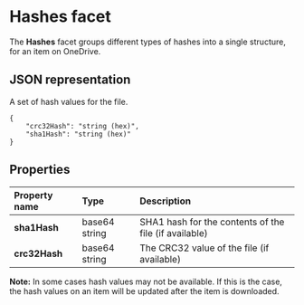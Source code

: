 ﻿# Hashes facet

The **Hashes** facet groups different types of hashes into a single structure, for an item on OneDrive.

## JSON representation
A set of hash values for the file.

<!-- { "blockType": "resource", "@odata.type": "oneDrive.hashes" } -->
```
{
	"crc32Hash": "string (hex)",
	"sha1Hash": "string (hex)"
}
```
## Properties

| Property name | Type          | Description                                           |
|:--------------|:--------------|:------------------------------------------------------|
| **sha1Hash**  | base64 string | SHA1 hash for the contents of the file (if available) |
| **crc32Hash** | base64 string | The CRC32 value of the file (if available)            |

**Note:** In some cases hash values may not be available. If this is the case,
the hash values on an item will be updated after the item is downloaded.
